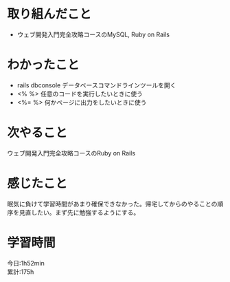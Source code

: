 # 取り組んだこと       
- ウェブ開発入門完全攻略コースのMySQL, Ruby on Rails
# わかったこと
- rails dbconsole データベースコマンドラインツールを開く
- <% %> 任意のコードを実行したいときに使う
- <%= %> 何かページに出力をしたいときに使う 
# 次やること
ウェブ開発入門完全攻略コースのRuby on Rails
# 感じたこと
眠気に負けて学習時間があまり確保できなかった。帰宅してからのやることの順序を見直したい。まず先に勉強するようにする。
# 学習時間  
今日:1h52min  
累計:175h
